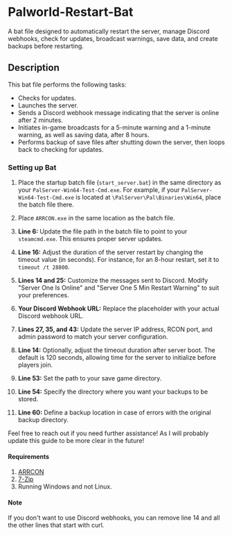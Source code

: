 # Palworld-Restart-Bat

A bat file designed to automatically restart the server, manage Discord webhooks, check for updates, broadcast warnings, save data, and create backups before restarting.

## Description

This bat file performs the following tasks:
- Checks for updates.
- Launches the server.
- Sends a Discord webhook message indicating that the server is online after 2 minutes.
- Initiates in-game broadcasts for a 5-minute warning and a 1-minute warning, as well as saving data, after 8 hours.
- Performs backup of save files after shutting down the server, then loops back to checking for updates.

### Setting up Bat

1. Place the startup batch file (`start_server.bat`) in the same directory as your `PalServer-Win64-Test-Cmd.exe`. For example, if your `PalServer-Win64-Test-Cmd.exe` is located at `\PalServer\Pal\Binaries\Win64`, place the batch file there.

2. Place `ARRCON.exe` in the same location as the batch file.

3. **Line 6:** Update the file path in the batch file to point to your `steamcmd.exe`. This ensures proper server updates.

4. **Line 16:** Adjust the duration of the server restart by changing the timeout value (in seconds). For instance, for an 8-hour restart, set it to `timeout /t 28800`.

5. **Lines 14 and 25:** Customize the messages sent to Discord. Modify "Server One Is Online" and "Server One 5 Min Restart Warning" to suit your preferences.

6. **Your Discord Webhook URL:** Replace the placeholder with your actual Discord webhook URL.

7. **Lines 27, 35, and 43:** Update the server IP address, RCON port, and admin password to match your server configuration.

8. **Line 14:** Optionally, adjust the timeout duration after server boot. The default is 120 seconds, allowing time for the server to initialize before players join.

9. **Line 53:** Set the path to your save game directory.

10. **Line 54:** Specify the directory where you want your backups to be stored.

11. **Line 60:** Define a backup location in case of errors with the original backup directory.

Feel free to reach out if you need further assistance! As I will probably update this guide to be more clear in the future!

#### Requirements
1. [ARRCON](https://github.com/radj307/ARRCON)
2. [7-Zip](https://www.7-zip.org/)
3. Running Windows and not Linux.

#### Note
If you don't want to use Discord webhooks, you can remove line 14 and all the other lines that start with curl.
